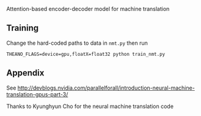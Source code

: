 Attention-based encoder-decoder model for machine translation

## Training
Change the hard-coded paths to data in `nmt.py` then run
```
THEANO_FLAGS=device=gpu,floatX=float32 python train_nmt.py 
```

## Appendix
See http://devblogs.nvidia.com/parallelforall/introduction-neural-machine-translation-gpus-part-3/

Thanks to Kyunghyun Cho for the neural machine translation code

